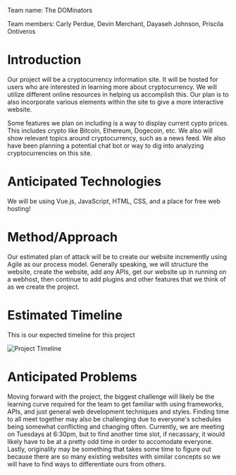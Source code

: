 Team name: The DOMinators

Team members: Carly Perdue, Devin Merchant, Dayaseh Johnson, Priscila Ontiveros

# Introduction

Our project will be a cryptocurrency information site. It will be hosted for users who are interested in learning more about cryptocurrency. We will utilize different online resources in helping us accomplish this. Our plan is to also incorporate various elements within the site to give a more interactive website.

Some features we plan on including is a way to display current cypto prices. This includes crypto like Bitcoin, Ethereum, Dogecoin, etc. We also will show relevant topics around cryptocurrency, such as a news feed. We also have been planning a potential chat bot or way to dig into analyzing cryptocurrencies on this site.

# Anticipated Technologies

We will be using Vue.js, JavaScript, HTML, CSS, and a place for free web hosting! 

# Method/Approach

Our estimated plan of attack will be to create our website incremently using Agile as our process model. Generally speaking, we will structure the website, create the website, add any APIs, get our website up in running on a webhost, then continue to add plugins and other features that we think of as we create the project. 

# Estimated Timeline

This is our expected timeline for this project

![Project Timeline](https://user-images.githubusercontent.com/31768717/134752639-6c74469a-a095-4fe1-94e0-09c9f4a61822.png)

# Anticipated Problems

Moving forward with the project, the biggest challenge will likely be the learning curve required for the team to get familiar with using frameworks, APIs, and just general web development techniques and styles. Finding time to all meet together may also be challenging due to everyone's schedules being somewhat conflicting and changing often. Currently, we are meeting on Tuesdays at 6:30pm, but to find another time slot, if necassary, it would likely have to be at a pretty odd time in order to accomodate everyone. Lastly, originality may be something that takes some time to figure out because there are so many existing websites with similar concepts so we will have to find ways to differentiate ours from others.
